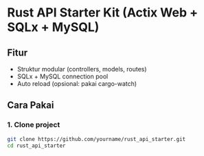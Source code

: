 # Rust API Starter Kit (Actix Web + SQLx + MySQL)

## Fitur
- Struktur modular (controllers, models, routes)
- SQLx + MySQL connection pool
- Auto reload (opsional: pakai cargo-watch)

## Cara Pakai

### 1. Clone project
```bash
git clone https://github.com/yourname/rust_api_starter.git
cd rust_api_starter
